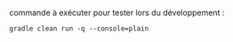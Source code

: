 commande à exécuter pour tester lors du développement :

```
gradle clean run -q --console=plain
```
